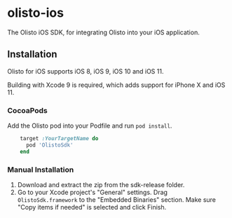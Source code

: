 # olisto-ios
The Olisto iOS SDK, for integrating Olisto into your iOS application.

## Installation

Olisto for iOS supports iOS 8, iOS 9, iOS 10 and iOS 11.

Building with Xcode 9 is required, which adds support for iPhone X and iOS 11.

### CocoaPods

Add the Olisto pod into your Podfile and run `pod install`.

```ruby
    target :YourTargetName do
      pod 'OlistoSdk'
    end
```

### Manual Installation

1. Download and extract the zip from the sdk-release folder.
2. Go to your Xcode project's "General" settings. Drag `OlistoSdk.framework` to the "Embedded Binaries" section. Make sure "Copy items if needed" is selected and click Finish.
